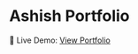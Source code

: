 # Ashish Portfolio  
🚀 Live Demo: [View Portfolio](https://Ashish-101.github.io/Ashish-Portfolio/) 
